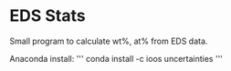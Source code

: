 # EDS Stats

Small program to calculate wt%, at% from EDS data.


Anaconda install:
'''
conda install -c ioos uncertainties
'''